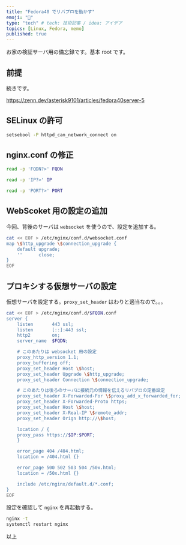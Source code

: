 ```yaml
---
title: "Fedora40 でリバプロを動かす"
emoji: "🚁"
type: "tech" # tech: 技術記事 / idea: アイデア
topics: [Linux, Fedora, memo]
published: true
---
```


お家の検証サーバ用の備忘録です。基本 root です。

## 前提

続きです。

<https://zenn.dev/asterisk9101/articles/fedora40server-5>

## SELinux の許可

```bash
setsebool -P httpd_can_network_connect on
```

## nginx.conf の修正

```bash
read -p 'FQDN?>' FQDN
```

```bash
read -p 'IP?>' IP
```

```bash
read -p 'PORT?>' PORT
```

## WebScoket 用の設定の追加

今回、背後のサーバは `websocket` を使うので、設定を追加する。

```bash
cat << EOF > /etc/nginx/conf.d/websocket.conf
map \$http_upgrade \$connection_upgrade {
    default upgrade;
    ''      close;
}
EOF
```

## プロキシする仮想サーバの設定

仮想サーバを設定する。`proxy_set_header` はわりと適当なので。。。

```bash
cat << EOF > /etc/nginx/conf.d/$FQDN.conf
server {
    listen       443 ssl;
    listen       [::]:443 ssl;
    http2        on;
    server_name  $FQDN;

    # このあたりは websocket 用の設定
    proxy_http_version 1.1;
    proxy_buffering off;
    proxy_set_header Host \$host;
    proxy_set_header Upgrade \$http_upgrade;
    proxy_set_header Connection \$connection_upgrade;

    # このあたりは後ろのサーバに接続元の情報を伝えるリバプロの定番設定
    proxy_set_header X-Forwarded-For \$proxy_add_x_forwarded_for;
    proxy_set_header X-Forwarded-Proto https;
    proxy_set_header Host \$host;
    proxy_set_header X-Real-IP \$remote_addr;
    proxy_set_header Orign http://\$host;

    location / {
    proxy_pass https://$IP:$PORT;
    }

    error_page 404 /404.html;
    location = /404.html {}

    error_page 500 502 503 504 /50x.html;
    location = /50x.html {}

    include /etc/nginx/default.d/*.conf;
}
EOF
```

設定を確認して `nginx` を再起動する。

```bash
nginx -t
systemctl restart nginx
```

以上
